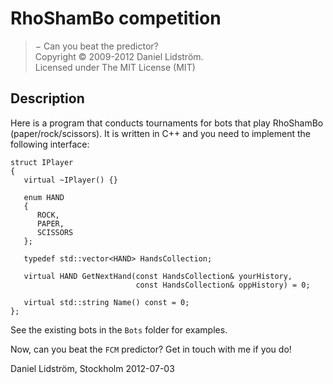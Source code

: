 # RhoShamBo competition #

> &minus; Can you beat the predictor? <br>
> Copyright &copy; 2009-2012 Daniel Lidström. <br>
> Licensed under The MIT License (MIT)

## Description ##
Here is a program that conducts tournaments for bots that play RhoShamBo (paper/rock/scissors). It is written in C++ and you need to implement the following interface:

    struct IPlayer
    {
       virtual ~IPlayer() {}

       enum HAND
       {
          ROCK,
          PAPER,
          SCISSORS
       };

       typedef std::vector<HAND> HandsCollection;

       virtual HAND GetNextHand(const HandsCollection& yourHistory,
                                const HandsCollection& oppHistory) = 0;

       virtual std::string Name() const = 0;
    };

See the existing bots in the `Bots` folder for examples.

Now, can you beat the `FCM` predictor? Get in touch with me if you do!

Daniel Lidström,
Stockholm 2012-07-03